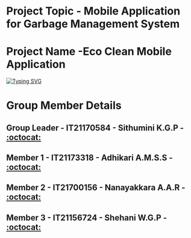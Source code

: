 # Project Topic - Mobile Application for Garbage Management System 
# Project Name -Eco Clean Mobile Application 

<a href="https://git.io/typing-svg"><img src="https://readme-typing-svg.demolab.com?font=Fira+Code&weight=600&size=25&pause=1000&color=9100F7&vCenter=true&random=false&width=435&lines=Used+Technologies+-+" alt="Typing SVG" /></a>
<br/>

# Group Member Details

## Group Leader - IT21170584 - Sithumini K.G.P - [:octocat:](https://github.com/PrathibhaSithu)
## Member 1 - IT21173318 - Adhikari A.M.S.S - [:octocat:](https://github.com/ShashiSAdhikari)
## Member 2 - IT21700156 - Nanayakkara A.A.R - [:octocat:](https://github.com/IT21700156)
## Member 3 - IT21156724 - Shehani W.G.P - [:octocat:](https://github.com/IT21156724)
